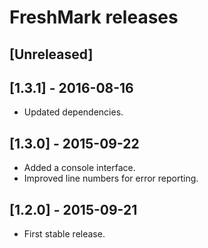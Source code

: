 # FreshMark releases

## [Unreleased]

## [1.3.1] - 2016-08-16

- Updated dependencies.

## [1.3.0] - 2015-09-22

- Added a console interface.
- Improved line numbers for error reporting.

## [1.2.0] - 2015-09-21

- First stable release.
